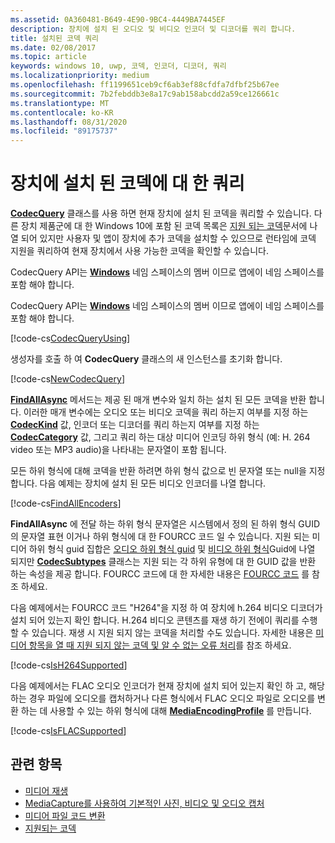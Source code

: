 ```yaml
---
ms.assetid: 0A360481-B649-4E90-9BC4-4449BA7445EF
description: 장치에 설치 된 오디오 및 비디오 인코더 및 디코더를 쿼리 합니다.
title: 설치된 코덱 쿼리
ms.date: 02/08/2017
ms.topic: article
keywords: windows 10, uwp, 코덱, 인코더, 디코더, 쿼리
ms.localizationpriority: medium
ms.openlocfilehash: ff1199651ceb9cf6ab3ef88cfdfa7dfbf25b67ee
ms.sourcegitcommit: 7b2febddb3e8a17c9ab158abcdd2a59ce126661c
ms.translationtype: MT
ms.contentlocale: ko-KR
ms.lasthandoff: 08/31/2020
ms.locfileid: "89175737"
---
```

# <a name="query-for-codecs-installed-on-a-device"></a>장치에 설치 된 코덱에 대 한 쿼리
**[CodecQuery](/uwp/api/windows.media.core.codecquery)** 클래스를 사용 하면 현재 장치에 설치 된 코덱을 쿼리할 수 있습니다. 다른 장치 제품군에 대 한 Windows 10에 포함 된 코덱 목록은 [지원 되는 코덱](supported-codecs.md)문서에 나열 되어 있지만 사용자 및 앱이 장치에 추가 코덱을 설치할 수 있으므로 런타임에 코덱 지원을 쿼리하여 현재 장치에서 사용 가능한 코덱을 확인할 수 있습니다.

CodecQuery API는 **[Windows](/uwp/api/windows.media.core)** 네임 스페이스의 멤버 이므로 앱에이 네임 스페이스를 포함 해야 합니다.

CodecQuery API는 **[Windows](/uwp/api/windows.media.core)** 네임 스페이스의 멤버 이므로 앱에이 네임 스페이스를 포함 해야 합니다.

[!code-cs[CodecQueryUsing](./code/TranscodeWin10/cs/MainPage.xaml.cs#SnippetCodecQueryUsing)]

생성자를 호출 하 여 **CodecQuery** 클래스의 새 인스턴스를 초기화 합니다.

[!code-cs[NewCodecQuery](./code/TranscodeWin10/cs/MainPage.xaml.cs#SnippetNewCodecQuery)]

**[FindAllAsync](/uwp/api/windows.media.core.codecquery.findallasync)** 메서드는 제공 된 매개 변수와 일치 하는 설치 된 모든 코덱을 반환 합니다. 이러한 매개 변수에는 오디오 또는 비디오 코덱을 쿼리 하는지 여부를 지정 하는 **[CodecKind](/uwp/api/windows.media.core.codeckind)** 값, 인코더 또는 디코더를 쿼리 하는지 여부를 지정 하는 **[CodecCategory](/uwp/api/windows.media.core.codeccategory)** 값, 그리고 쿼리 하는 대상 미디어 인코딩 하위 형식 (예: H. 264 video 또는 MP3 audio)을 나타내는 문자열이 포함 됩니다.

모든 하위 형식에 대해 코덱을 반환 하려면 하위 형식 값으로 빈 문자열 또는 null을 지정 합니다. 다음 예제는 장치에 설치 된 모든 비디오 인코더를 나열 합니다.

[!code-cs[FindAllEncoders](./code/TranscodeWin10/cs/MainPage.xaml.cs#SnippetFindAllEncoders)]

**FindAllAsync** 에 전달 하는 하위 형식 문자열은 시스템에서 정의 된 하위 형식 GUID의 문자열 표현 이거나 하위 형식에 대 한 FOURCC 코드 일 수 있습니다. 지원 되는 미디어 하위 형식 guid 집합은 [오디오 하위 형식 guid](/windows/desktop/medfound/audio-subtype-guids) 및 [비디오 하위 형식](/windows/desktop/medfound/video-subtype-guids)Guid에 나열 되지만 **[CodecSubtypes](/uwp/api/windows.media.core.codecsubtypes)** 클래스는 지원 되는 각 하위 유형에 대 한 GUID 값을 반환 하는 속성을 제공 합니다. FOURCC 코드에 대 한 자세한 내용은 [FOURCC 코드](/windows/desktop/DirectShow/fourcc-codes) 를 참조 하세요. 

다음 예제에서는 FOURCC 코드 "H264"을 지정 하 여 장치에 h.264 비디오 디코더가 설치 되어 있는지 확인 합니다. H.264 비디오 콘텐츠를 재생 하기 전에이 쿼리를 수행할 수 있습니다. 재생 시 지원 되지 않는 코덱을 처리할 수도 있습니다. 자세한 내용은 [미디어 항목을 열 때 지원 되지 않는 코덱 및 알 수 없는 오류 처리](./media-playback-with-mediasource.md#handle-unsupported-codecs-and-unknown-errors-when-opening-media-items)를 참조 하세요.

[!code-cs[IsH264Supported](./code/TranscodeWin10/cs/MainPage.xaml.cs#SnippetIsH264Supported)]

다음 예제에서는 FLAC 오디오 인코더가 현재 장치에 설치 되어 있는지 확인 하 고, 해당 하는 경우 파일에 오디오를 캡처하거나 다른 형식에서 FLAC 오디오 파일로 오디오를 변환 하는 데 사용할 수 있는 하위 형식에 대해 **[MediaEncodingProfile](/uwp/api/Windows.Media.MediaProperties.MediaEncodingProfile)** 를 만듭니다.

[!code-cs[IsFLACSupported](./code/TranscodeWin10/cs/MainPage.xaml.cs#SnippetIsFLACSupported)]

## <a name="related-topics"></a>관련 항목

* [미디어 재생](media-playback.md)
* [MediaCapture를 사용하여 기본적인 사진, 비디오 및 오디오 캡처](basic-photo-video-and-audio-capture-with-MediaCapture.md)
* [미디어 파일 코드 변환](transcode-media-files.md)
* [지원되는 코덱](supported-codecs.md)
 

 